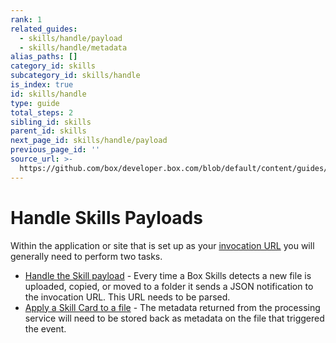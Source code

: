 ```yaml
---
rank: 1
related_guides:
  - skills/handle/payload
  - skills/handle/metadata
alias_paths: []
category_id: skills
subcategory_id: skills/handle
is_index: true
id: skills/handle
type: guide
total_steps: 2
sibling_id: skills
parent_id: skills
next_page_id: skills/handle/payload
previous_page_id: ''
source_url: >-
  https://github.com/box/developer.box.com/blob/default/content/guides/skills/handle/index.md
---
```

# Handle Skills Payloads

Within the application or site that is set up as your
[invocation URL](guide://skills/invocation-url) you will generally need to
perform two tasks.

* [Handle the Skill payload](guide://skills/handle/payload) - Every time a Box
Skills detects a new file is uploaded, copied, or moved to a folder it sends a
JSON notification to the invocation URL. This URL needs to be parsed.
* [Apply a Skill Card to a file](guide://skills/handle/metadata) - The metadata
returned from the processing service will need to be stored back as metadata
on the file that triggered the event.